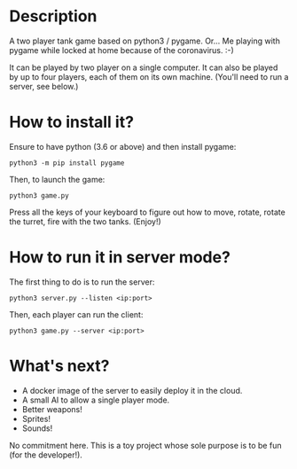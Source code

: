 # Description

A two player tank game based on python3 / pygame.
Or... Me playing with pygame while locked at home because of the coronavirus. :-)

It can be played by two player on a single computer.
It can also be played by up to four players, each of them on its own machine. (You'll need to run a server, see below.)


# How to install it?

Ensure to have python (3.6 or above) and then install pygame:

    python3 -m pip install pygame

Then, to launch the game:

    python3 game.py

Press all the keys of your keyboard to figure out how to move, rotate,
rotate the turret, fire with the two tanks. (Enjoy!)


# How to run it in server mode?

The first thing to do is to run the server:

    python3 server.py --listen <ip:port>

Then, each player can run the client:

    python3 game.py --server <ip:port>


# What's next?

 * A docker image of the server to easily deploy it in the cloud.
 * A small AI to allow a single player mode.
 * Better weapons!
 * Sprites!
 * Sounds!

No commitment here. This is a toy project whose sole purpose is to be fun (for the developer!).
